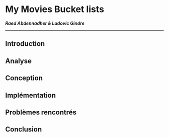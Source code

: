 # My Movies Bucket lists

***Raed Abdennadher & Ludovic Gindre***

------

## Introduction

## Analyse

## Conception

## Implémentation

## Problèmes rencontrés

## Conclusion
